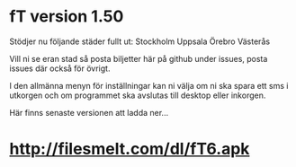 fT version 1.50
==
Stödjer nu följande städer fullt ut:
Stockholm
Uppsala
Örebro
Västerås

Vill ni se eran stad så posta biljetter här på github under issues, posta issues där också för övrigt.

I den allmänna menyn för inställningar kan ni välja om ni ska spara ett sms i utkorgen och om programmet ska avslutas till desktop eller inkorgen.

Här finns senaste versionen att ladda ner...

http://filesmelt.com/dl/fT6.apk
==
